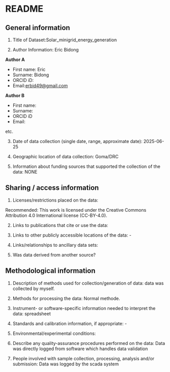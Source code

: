 # README

## General information

1.  Title of Dataset:Solar_minigrid_energy_generation

2.  Author Information: Eric Bidong

**Author A**

- First name: Eric
- Surname: Bidong
- ORCID iD: 
- Email:erbid49@gmail.com

**Author B**

- First name:
- Surname:
- ORCID iD
- Email:

etc.

3.  Date of data collection (single date, range, approximate date): 2025-06-25

4.  Geographic location of data collection: Goma/DRC

5.  Information about funding sources that supported the collection of
    the data: NONE

## Sharing / access information

1.  Licenses/restrictions placed on the data:

Recommended: This work is licensed under the Creative Commons Attribution 4.0 International license (CC-BY-4.0).

2.  Links to publications that cite or use the data: 

3.  Links to other publicly accessible locations of the data: -

4.  Links/relationships to ancillary data sets: 

5.  Was data derived from another source? 

## Methodological information

1.  Description of methods used for collection/generation of data: data was collected by myself. 

2.  Methods for processing the data: Normal methode. 

3.  Instrument- or software-specific information needed to interpret the
    data: spreadsheet

4.  Standards and calibration information, if appropriate: -

5.  Environmental/experimental conditions: 

6.  Describe any quality-assurance procedures performed on the data: Data was directly logged from software which handles data validation

7.  People involved with sample collection, processing, analysis and/or
    submission: Data was logged by the scada system


